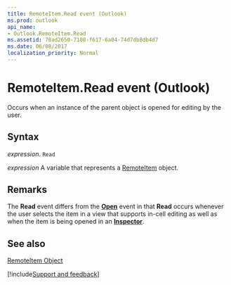 ```yaml
---
title: RemoteItem.Read event (Outlook)
ms.prod: outlook
api_name:
- Outlook.RemoteItem.Read
ms.assetid: 78ad2650-7108-f617-6a04-74d7db8db4d7
ms.date: 06/08/2017
localization_priority: Normal
---
```



# RemoteItem.Read event (Outlook)

Occurs when an instance of the parent object is opened for editing by the user. 


## Syntax

_expression_. `Read`

_expression_ A variable that represents a [RemoteItem](Outlook.RemoteItem.md) object.


## Remarks

The  **Read** event differs from the **[Open](Outlook.RemoteItem.Open.md)** event in that **Read** occurs whenever the user selects the item in a view that supports in-cell editing as well as when the item is being opened in an **[Inspector](Outlook.Inspector.md)**.


## See also


[RemoteItem Object](Outlook.RemoteItem.md)

[!include[Support and feedback](~/includes/feedback-boilerplate.md)]